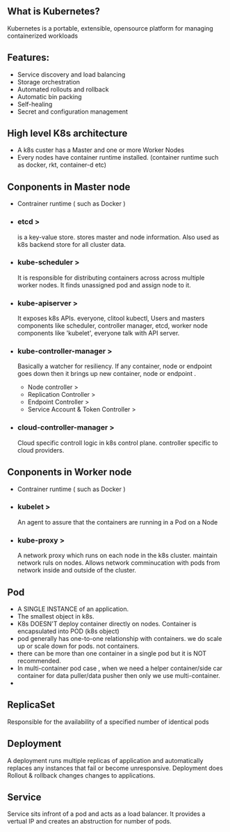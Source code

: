 
## What is Kubernetes?
Kubernetes is a portable, extensible, opensource platform for managing containerized workloads

## Features:
- Service discovery and load balancing
- Storage orchestration
- Automated rollouts and rollback
- Automatic bin packing
- Self-healing
- Secret and configuration management

## High level K8s architecture
- A k8s custer has a Master and one or more Worker Nodes
- Every nodes have container runtime installed. (container runtime such as docker, rkt, container-d etc)

## Conponents in Master node
- Contrainer runtime ( such as Docker )
- ### etcd > 
  is a key-value store. stores master and node information. Also used as k8s backend store for all cluster data.
  
- ### kube-scheduler > 
  It is responsible for distributing containers across across multiple worker nodes. It finds unassigned pod and assign node to it. 
  
- ### kube-apiserver > 
  It exposes k8s APIs. everyone, clitool kubectl, Users and masters components like scheduler, controller manager, etcd, worker node components like 'kubelet', everyone talk with API server. 
  
- ### kube-controller-manager >
  Basically a watcher for resiliency. If any container, node or endpoint goes down then it brings up new  container, node or endpoint . 
    - Node controller >
    - Replication Controller >
    - Endpoint Controller >
    - Service Account & Token Controller > 

- ### cloud-controller-manager >
   Cloud specific controll logic in k8s control plane. controller specific to cloud providers.

## Conponents in Worker node
- Contrainer runtime ( such as Docker )
- ### kubelet > 
  An agent to assure that the containers are running in a Pod on a Node
  
- ### kube-proxy > 
  A network proxy which runs on each node in the k8s cluster. maintain network ruls on nodes. Allows network comminucation with pods from network inside and outside of the cluster.
  
  
  
 ## Pod
 - A SINGLE INSTANCE of an application. 
 - The smallest object in k8s. 
 - K8s DOESN'T deploy container directly on nodes. Container is encapsulated into POD (k8s object)
 - pod generally has one-to-one relationship with containers. we do scale up or scale down for pods. not containers. 
 - there can be more than one container in a single pod but it is NOT recommended. 
 - In multi-container pod case , when we need a helper container/side car container for data puller/data pusher then only we use multi-container. 
 - 
  
 ## ReplicaSet
 Responsible for the availability of a specified number of identical pods
  
 ## Deployment
 A deployment runs multiple replicas of application and automatically replaces any instances that fail or become unresponsive. Deployment does Rollout & rollback changes changes to applications. 
 
 ## Service
 Service sits infront of a pod and acts as a load balancer. It provides a vertual IP and creates an abstruction for number of pods. 

 
